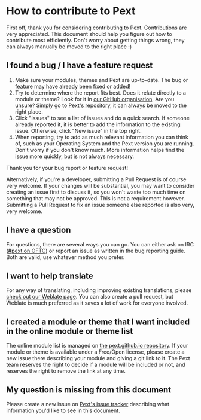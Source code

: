 # How to contribute to Pext

First off, thank you for considering contributing to Pext. Contributions are very appreciated. This document should help you figure out how to contribute most efficiently. Don't worry about getting things wrong, they can always manually be moved to the right place :)

## I found a bug / I have a feature request
1. Make sure your modules, themes and Pext are up-to-date. The bug or feature may have already been fixed or added!
2. Try to determine where the report fits best. Does it relate directly to a module or theme? Look for it in [our GitHub organisation](https://github.com/Pext/). Are you unsure? Simply go to [Pext's repository](https://github.com/Pext/Pext), it can always be moved to the right place.
3. Click "Issues" to see a list of issues and do a quick search. If someone already reported it, it is better to add the information to the existing issue. Otherwise, click "New issue" in the top right.
4. When reporting, try to add as much relevant information you can think of, such as your Operating System and the Pext version you are running. Don't worry if you don't know much. More information helps find the issue more quickly, but is not always necessary.

Thank you for your bug report or feature request!

Alternatively, if you're a developer, submitting a Pull Request is of course very welcome. If your changes will be substantial, you may want to consider creating an issue first to discuss it, so you won't waste too much time on something that may not be approved. This is not a requirement however. Submitting a Pull Request to fix an issue someone else reported is also very, very welcome.

## I have a question
For questions, there are several ways you can go. You can either ask on IRC ([#pext on OFTC](https://webchat.oftc.net/?randomnick=1&channels=pext&prompt=1)) or report an issue as written in the bug reporting guide. Both are valid, use whatever method you prefer.

## I want to help translate
For any way of translating, including improving existing translations, please [check out our Weblate page](https://hosted.weblate.org/engage/pext/?utm_source=widget). You can also create a pull request, but Weblate is much preferred as it saves a lot of work for everyone involved.

## I created a module or theme that I want included in the online module or theme list
The online module list is managed on [the pext.github.io repository](https://github.com/Pext/pext.github.io). If your module or theme is available under a Free/Open license, please create a new issue there describing your module and giving a git link to it. The Pext team reserves the right to decide if a module will be included or not, and reserves the right to remove the link at any time.

## My question is missing from this document
Please create a new issue on [Pext's issue tracker](https://github.com/Pext/Pext/issues) describing what information you'd like to see in this document.
